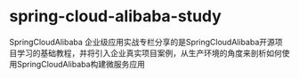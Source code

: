 # spring-cloud-alibaba-study
SpringCloudAlibaba 企业级应用实战专栏分享的是SpringCloudAlibaba开源项目学习的基础教程，并将引入企业真实项目案例，从生产环境的角度来剖析如何使用SpringCloudAlibaba构建微服务应用
